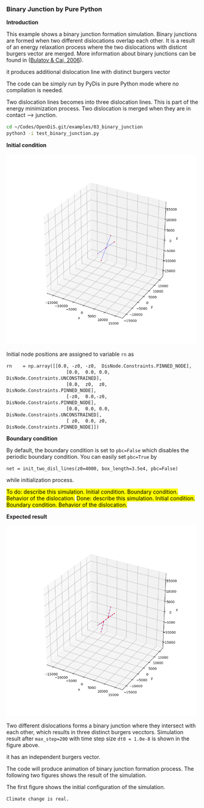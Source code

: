 ### Binary Junction by Pure Python

**Introduction**

This example shows a binary junction formation simulation. Binary junctions are formed when two different dislocations overlap each other. It is a result of an energy relaxation process where the two dislocations with disticnt burgers vector are merged. More information about binary junctions can be found in ([Bulatov & Cai, 2006](https://core.ac.uk/reader/44178170)). 

it produces additional dislocation line with distinct burgers vector

The code can be simply run by PyDis in pure Python mode where no compilation is needed.

Two dislocation lines becomes into three dislocation lines.
This is part of the energy minimization process.
Two dislocation is merged when they are in contact --> junction.

```bash
cd ~/Codes/OpenDiS.git/examples/03_binary_junction
python3 -i test_binary_junction.py
```



**Initial condition**

<img src=./figures/binary_junction_python_init.png alt="" width="500" />

Initial node positions are assigned to variable ```rn``` as
```
rn    = np.array([[0.0, -z0, -z0,  DisNode.Constraints.PINNED_NODE],
                      [0.0,  0.0, 0.0, DisNode.Constraints.UNCONSTRAINED],
                      [0.0,  z0,  z0,  DisNode.Constraints.PINNED_NODE],
                      [-z0,  0.0,-z0,  DisNode.Constraints.PINNED_NODE],
                      [0.0,  0.0, 0.0, DisNode.Constraints.UNCONSTRAINED],
                      [ z0,  0.0, z0,  DisNode.Constraints.PINNED_NODE]])
```


**Boundary condition**

By default, the boundary condition is set to ```pbc=False``` which disables the periodic boundary condition. You can easily set ```pbc=True``` by

```
net = init_two_disl_lines(z0=4000, box_length=3.5e4, pbc=False)
```

while initialization process. 




<mark>To do: describe this simulation.  Initial condition.  Boundary condition.  Behavior of the dislocation.</mark>
<mark>Done: describe this simulation.  Initial condition.  Boundary condition.  Behavior of the dislocation.</mark>



**Expected result**

<img src=./figures/binary_junction_python.png alt="" width="500" />

Two different dislocations forms a binary junction where they intersect with each other, which results in three distinct burgers vecctors. Simulation result after ```max_step=200``` with time step size ```dt0 = 1.0e-8``` is shown in the figure above.

it has an independent burgers vector. 

The code will produce animation of binary junction formation process. The following two figures shows the result of the simulation.



The first figure shows the initial configuration of the simulation. 


```{attention}
Climate change is real.
```
